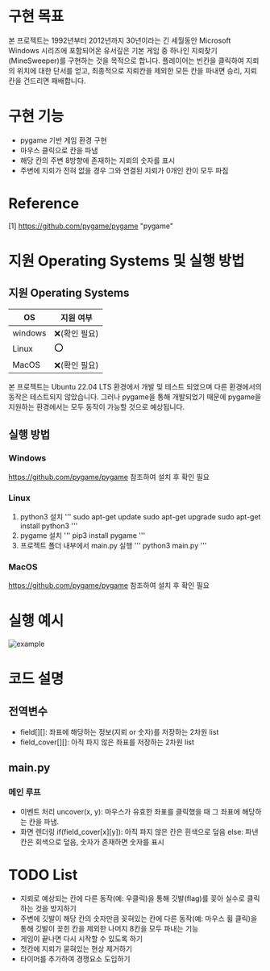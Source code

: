 # 구현 목표
본 프로젝트는 1992년부터 2012년까지 30년이라는 긴 세월동안 Microsoft Windows 시리즈에 포함되어온 유서깊은 기본 게임 중 하나인 지뢰찾기(MineSweeper)를 구현하는 것을 목적으로 합니다. 플레이어는 빈칸을 클릭하여 지뢰의 위치에 대한 단서를 얻고, 최종적으로 지뢰칸을 제외한 모든 칸을 파내면 승리, 지뢰칸을 건드리면 패배합니다.

# 구현 기능
* pygame 기반 게임 환경 구현
* 마우스 클릭으로 칸을 파냄
* 해당 칸의 주변 8방향에 존재하는 지뢰의 숫자를 표시
* 주변에 지뢰가 전혀 없을 경우 그와 연결된 지뢰가 0개인 칸이 모두 파짐

# Reference
[1] https://github.com/pygame/pygame "pygame"

# 지원 Operating Systems 및 실행 방법

## 지원 Operating Systems
|OS| 지원 여부 |
|-----|--------|
|windows | :x:(확인 필요)  |
| Linux  | :o: |
|MacOS  | :x:(확인 필요)  |
본 프로젝트는 Ubuntu 22.04 LTS 환경에서 개발 및 테스트 되었으며 다른 환경에서의 동작은 테스트되지 않았습니다. 그러나 pygame을 통해 개발되었기 때문에 pygame을 지원하는 환경에서는 모두 동작이 가능할 것으로 예상됩니다.

## 실행 방법

### Windows
https://github.com/pygame/pygame 참조하여 설치 후 확인 필요

### Linux
1. python3 설치
'''
sudo apt-get update
sudo apt-get upgrade
sudo apt-get install python3
'''
2. pygame 설치
'''
pip3 install pygame
'''
3. 프로젝트 폴더 내부에서 main.py 실행
'''
python3 main.py
'''

### MacOS
https://github.com/pygame/pygame 참조하여 설치 후 확인 필요

# 실행 예시
![example](https://github.com/RmKuma/oss_personal_project_phase1/assets/20412048/98ecfe0c-34c5-4592-86e9-defded705a36)

# 코드 설명

## 전역변수
* field[][]: 좌표에 해당하는 정보(지뢰 or 숫자)를 저장하는 2차원 list
* field_cover[][]: 아직 파지 않은 좌표를 저장하는 2차원 list
## main.py

### 메인 루프
* 이벤트 처리
uncover(x, y): 마우스가 유효한 좌표를 클릭했을 때 그 좌표에 해당하는 칸을 파냄.
* 화면 렌더링
if(field_cover[x][y]): 아직 파지 않은 칸은 흰색으로 덮음
else: 파낸 칸은 회색으로 덮음, 숫자가 존재하면 숫자를 표시

# TODO List
* 지뢰로 예상되는 칸에 다른 동작(예: 우클릭)을 통해 깃발(flag)를 꽂아 실수로 클릭하는 것을 방지하기
* 주변에 깃발이 해당 칸의 숫자만큼 꽂혀있는 칸에 다른 동작(예: 마우스 휠 클릭)을 통해 깃발이 꽂힌 칸을 제외한 나머지 8칸을 모두 파내는 기능
* 게임이 끝나면 다시 시작할 수 있도록 하기
* 첫칸에 지뢰가 묻혀있는 현상 제거하기
* 타이머를 추가하여 경쟁요소 도입하기
